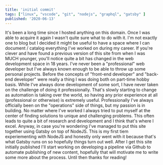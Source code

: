 ```yaml
---
title: 'initial commit'
tags: ["linux", "vscode", "git", "nodejs", "graphql", "gatsby" ]
published: '2020-06-13'
---
```


It's been a long time since I hosted anything on this domain. Once I was able to acquire it again I wasn't quite sure what to do with it. I'm not exactly one to blog but I decided it might be useful to have a space where I can document / catalog everything I've worked on during my career. If you're clever and have found a previous version of this site from when I was MUCH younger, you'll notice quite a bit has changed in the web development space in 18 years. I've never been a "professional" web developer but I've always known enough to be able to throw up some personal projects. Before the concepts of "front-end developer" and "back-end developer" were really a thing I was doing both on part-time hobby basis. While I've always done development of some sort, I have never taken on the challenge of doing it professionally. That's slowly starting to change as automation is taking over the world, so having any prior experience at all (professional or otherwise) is extremely useful. Professionally I've always officially been on the "operations" side of things, but my passion is in building. No matter where I've worked I always tried to put myself at the center of finding solutions to unique and challenging problems. This often leads to quite a bit of research and development and I think that's where I excel. Anyway, in case you're wondering I've managed to put this site together using Gatsby on top of NodeJS. This is my first tiem experiementing with NodeJS and honestly only went with it because that's what Gatsby runs on so hopefully things turn out well. After I get this site initially published I'll start working on developing a pipeline via Github to automate publishing of new content, hopefully that will motivate me to write some more about the process. Until then thanks for reading!
<br>
